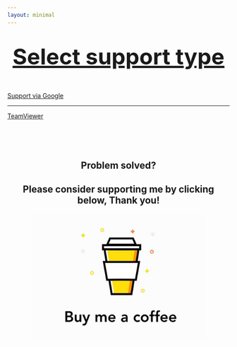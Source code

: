 ```yaml
---
layout: minimal
---
```

<h1 style="text-align: center;"><span style="text-decoration: underline; font-size:50px"><strong>Select support type</strong></span></h1>
<p>&nbsp;</p>
<div class="text-center">
  <div class="btn-group">
  <a href="https://link.bradk.co.uk/google" class="button">Support via Google</a>
</div>
  </div>
<hr />
<div class="text-center">
  <div class="btn-group">
  <a href="https://link.bradk.co.uk/teamviewer" class="button">TeamViewer</a>
</div>
  </div>
<p>&nbsp;</p>
<p>&nbsp;</p>
<h2 style="text-align: center;">Problem solved?</h2>
<h2 style="text-align: center;">Please consider supporting me by clicking below, Thank you!</h2>
<p><a title="Click to buy me a coffee" href="https://monzo.me/bradleykennedy5/3?d=Coffee%20-%20Thanks!" target="_blank" rel="noopener"><img style="display: block; margin-left: auto; margin-right: auto;" src="https://github.com/b-kennedy0/b-kennedy0.github.io/blob/master/assets/img/bmac.jpeg?raw=true" alt="" width="395" height="289" /></a></p>  
